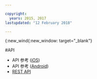```yaml
---

copyright:
  years: 2015, 2017
lastupdated: "12 February 2018"

---
```


{:new_wind{:new_window: target="_blank"}

#API

 - API 参考 ([iOS](http://ibm-bluemix-mobile-services.github.io/API-docs/client-SDK/BMSPush/Swift/index.html))
 - API 参考 ([Android](https://www.javadoc.io/doc/com.ibm.mobilefirstplatform.clientsdk.android/push/3.6.1))
 - [REST API](https://imfpush.{DomainName}/imfpush/) 

